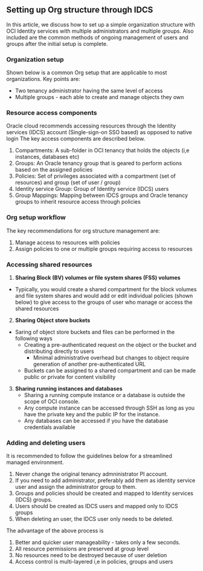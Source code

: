 ## Setting up Org structure through IDCS

In this article, we discuss how to set up a simple organization structure with OCI Identity services with multiple administrators and multiple groups. Also included are the common methods of ongoing management of users and groups after the initial setup is complete.

### Organization setup

Shown below is a common Org setup that are applicable to most organizations. Key points are: 
* Two tenancy administrator having the same level of access
* Multiple groups - each able to create and manage objects they own



### Resource access components

Oracle cloud recommends accessing resources through the Identity services (IDCS) account (Single-sign-on SSO based) as opposed to native login
The key access components are described below. 
1. Compartments: A sub-folder in OCI tenancy that holds the objects (i,e instances, databases etc)
2. Groups: An Oracle tenancy group that is geared to perform actions based on the assigned policies
3. Policies: Set of privileges associated with a compartment (set of resources) and group (set of user / group) 
3. Identity service Group: Group of Identity service (IDCS) users 
4. Group Mappings: Mapping between IDCS groups and Oracle tenancy groups to inherit resource access through policies

### Org setup workflow 

The key recommendations for org structure management are:
1. Manage access to resources with policies
2. Assign policies to one or multiple groups requiring access to resources 

### Accessing shared resources 

1. **Sharing Block (BV) volumes or file system shares (FSS) volumes**
* Typically, you would create a shared compartment for the block volumes and file system shares and would add or edit individual policies (shown below) to give access to the groups of user who manage or access the shared resources 
2. **Sharing Object store buckets** 
* Saring of object store buckets and files can be performed in the following ways
  * Creating a pre-authenticated request on the object or the bucket and distributing directly to users
    * Minimal administrative overhead but changes to object require generation of another pre-authenticated URL
  * Buckets can be assigned to a shared compartment and can be made public or private for content visibility
3. **Sharing running instances and databases**
   * Sharing a running compute instance or a database is outside the scope of OCI console.
   * Any compute instance can be accessed through SSH as long as you have the private key and the public IP for the instance.
   * Any databases can be accessed if you have the database credentials available

### Adding and deleting users 

It is recommended to follow the guidelines below for a streamlined managed environment.
1. Never change the original tenancy admninistrator PI account.
2. If you need to add administrator, preferably add them as identity service user and assign the administrator group to them.
3. Groups and policies should be created and mapped to Identity services (IDCS) groups.
4. Users should be created as IDCS users and mapped only to IDCS groups
5. When deleting an user, the IDCS user only needs to be deleted.

The advantage of the above process is 
1. Better and quicker user manageability - takes only a few seconds.
2. All resource permissions are preserved at group level
3. No resources need to be destroyed because of user deletion
4. Access control is multi-layered i,e in policies, groups and users

